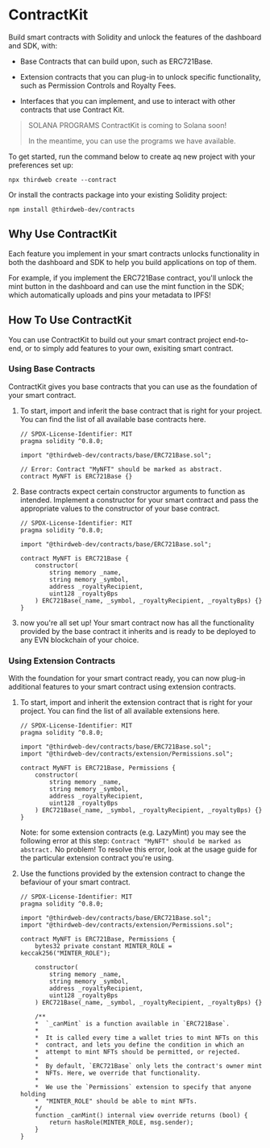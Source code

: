 # ContractKit

Build smart contracts with Solidity and unlock the features of the dashboard and SDK, with:

- Base Contracts that can build upon, such as ERC721Base.

- Extension contracts that you can plug-in to unlock specific functionality, such as Permission Controls and Royalty Fees.

- Interfaces that you can implement, and use to interact with other contracts that use Contract Kit.

> SOLANA PROGRAMS
> ContractKit is coming to Solana soon!
>
> In the meantime, you can use the programs we have available.

To get started, run the command below to create aq new project with your preferences set up:

```console
npx thirdweb create --contract
```

Or install the contracts package into your existing Solidity project:

```console
npm install @thirdweb-dev/contracts
```

## Why Use ContractKit

Each feature you implement in your smart contracts unlocks functionality in both the dashboard and SDK to help you build applications on top of them.

For example, if you implement the ERC721Base contract, you'll unlock the mint button in the dashboard and can use the mint function in the SDK; which automatically uploads and pins your metadata to IPFS!

## How To Use ContractKit

You can use ContractKit to build out your smart contract project end-to-end, or to simply add features to your own, exisiting smart contract.

### Using Base Contracts

ContractKit gives you base contracts that you can use as the foundation of your smart contract.

1. To start, import and inferit the base contract that is right for your project. You can find the list of all available base contracts here.

    ```solidity
    // SPDX-License-Identifier: MIT
    pragma solidity ^0.8.0;

    import "@thirdweb-dev/contracts/base/ERC721Base.sol";

    // Error: Contract "MyNFT" should be marked as abstract.
    contract MyNFT is ERC721Base {}
    ```

2. Base contracts expect certain constructor arguments to function as intended. Implement a constructor for your smart contract and pass the appropriate values to the constructor of your base contract.

    ```solidaty
    // SPDX-License-Identifier: MIT
    pragma solidity ^0.8.0;

    import "@thirdweb-dev/contracts/base/ERC721Base.sol";

    contract MyNFT is ERC721Base {
        constructor(
            string memory _name,
            string memory _symbol,
            address _royaltyRecipient,
            uint128 _royaltyBps
        ) ERC721Base(_name, _symbol, _royaltyRecipient, _royaltyBps) {}
    }
    ```

3. now you're all set up! Your smart contract now has all the functionality provided by the base contract it inherits and is ready to be deployed to any EVN blockchain of your choice.

### Using Extension Contracts

With the foundation for your smart contract ready, you can now plug-in additional features to your smart contract using extension contracts.

1. To start, import and inherit the extension contract that is right for your project. You can find the list of all available extensions here.

    ```solidity
    // SPDX-License-Identifier: MIT
    pragma solidity ^0.8.0;

    import "@thirdweb-dev/contracts/base/ERC721Base.sol";
    import "@thirdweb-dev/contracts/extension/Permissions.sol";

    contract MyNFT is ERC721Base, Permissions {
        constructor(
            string memory _name,
            string memory _symbol,
            address _royaltyRecipient,
            uint128 _royaltyBps
        ) ERC721Base(_name, _symbol, _royaltyRecipient, _royaltyBps) {}
    }
    ```

    Note: for some extension contracts (e.g. LazyMint) you may see the following error at this step: `Contract "MyNFT" should be marked as abstract.` No problem! To resolve this error, look at the usage guide for the particular extension contract you're using.

2. Use the functions provided by the extension contract to change the befaviour of your smart contract.

    ```solidity
    // SPDX-License-Identifier: MIT
    pragma solidity ^0.8.0;

    import "@thirdweb-dev/contracts/base/ERC721Base.sol";
    import "@thirdweb-dev/contracts/extension/Permissions.sol";

    contract MyNFT is ERC721Base, Permissions {
        bytes32 private constant MINTER_ROLE = keccak256("MINTER_ROLE");

        constructor(
            string memory _name,
            string memory _symbol,
            address _royaltyRecipient,
            uint128 _royaltyBps
        ) ERC721Base(_name, _symbol, _royaltyRecipient, _royaltyBps) {}

        /**
        *  `_canMint` is a function available in `ERC721Base`.
        *
        *  It is called every time a wallet tries to mint NFTs on this
        *  contract, and lets you define the condition in which an
        *  attempt to mint NFTs should be permitted, or rejected.
        *
        *  By default, `ERC721Base` only lets the contract's owner mint
        *  NFTs. Here, we override that functionality.
        *
        *  We use the `Permissions` extension to specify that anyone holding
        *  "MINTER_ROLE" should be able to mint NFTs.
        */
        function _canMint() internal view override returns (bool) {
            return hasRole(MINTER_ROLE, msg.sender);
        }
    }
    ```
